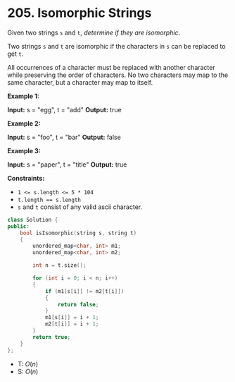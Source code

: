 # 205. Isomorphic Strings

Given two strings `s` and `t`, _determine if they are isomorphic_.

Two strings `s` and `t` are isomorphic if the characters in `s` can be replaced to get `t`.

All occurrences of a character must be replaced with another character while preserving the order of characters. No two characters may map to the same character, but a character may map to itself.

**Example 1:**

**Input:** s = "egg", t = "add"
**Output:** true

**Example 2:**

**Input:** s = "foo", t = "bar"
**Output:** false

**Example 3:**

**Input:** s = "paper", t = "title"
**Output:** true

**Constraints:**

- `1 <= s.length <= 5 * 104`
- `t.length == s.length`
- `s` and `t` consist of any valid ascii character.

```cpp
class Solution {
public:
    bool isIsomorphic(string s, string t)
    {
        unordered_map<char, int> m1;
        unordered_map<char, int> m2;

        int n = t.size();

        for (int i = 0; i < n; i++)
        {
            if (m1[s[i]] != m2[t[i]])
            {
                return false;
            }
            m1[s[i]] = i + 1;
            m2[t[i]] = i + 1;
        }
        return true;
    }
};
```

- T: $O(n)$
- S: $O(n)$
